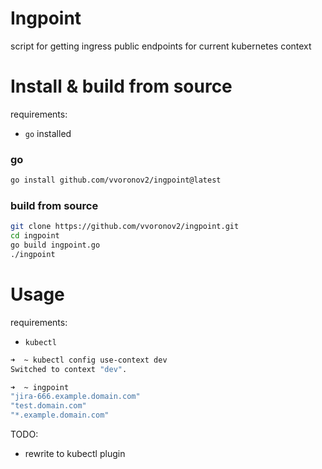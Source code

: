 # Ingpoint

script for getting ingress public endpoints for current kubernetes context

# Install & build from source
requirements:
- `go` installed

### go
```sh
go install github.com/vvoronov2/ingpoint@latest
```

### build from source
```sh
git clone https://github.com/vvoronov2/ingpoint.git
cd ingpoint
go build ingpoint.go
./ingpoint
```

# Usage
requirements:
- `kubectl`

```sh
➜  ~ kubectl config use-context dev
Switched to context "dev".

➜  ~ ingpoint
"jira-666.example.domain.com"
"test.domain.com"
"*.example.domain.com"
```

TODO:
- rewrite to kubectl plugin
